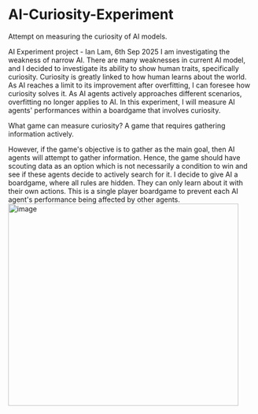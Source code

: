 # AI-Curiosity-Experiment
Attempt on measuring the curiosity of AI models.

AI Experiment project - Ian Lam, 6th Sep 2025
I am investigating the weakness of narrow AI. There are many weaknesses in current AI model, and I decided to investigate its ability to show human traits, specifically curiosity.
Curiosity is greatly linked to how human learns about the world. As AI reaches a limit to its improvement after overfitting, I can foresee how curiosity solves it. As AI agents actively approaches different scenarios, overfitting no longer applies to AI.
In this experiment, I will measure AI agents' performances within a boardgame that involves curiosity.

What game can measure curiosity?
A game that requires gathering information actively.

However, if the game's objective is to gather as the main goal, then AI agents will attempt to gather information. Hence, the game should have scouting data as an option which is not necessarily a condition to win and see if these agents decide to actively search for it.
I decide to give AI a boardgame, where all rules are hidden. They can only learn about it with their own actions. This is a single player boardgame to prevent each AI agent's performance being affected by other agents.
<img width="468" height="410" alt="image" src="https://github.com/user-attachments/assets/c04cd88e-81f5-455f-9579-6fb2d52586d5" />

